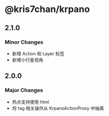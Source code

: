 # @kris7chan/krpano

## 2.1.0

### Minor Changes

- 新增 Action 和 Layer 标签
- 新增小行星视角

## 2.0.0

### Major Changes

- 热点支持使用 html
- 将 tag 相关操作从 KrpanoActionProxy 中抽离
